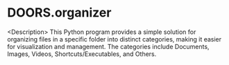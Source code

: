# DOORS.organizer
&lt;Description> This Python program provides a simple solution for organizing files in a specific folder into distinct categories, making it easier for visualization and management. The categories include Documents, Images, Videos, Shortcuts/Executables, and Others.
